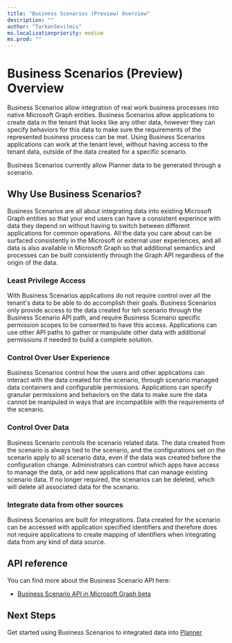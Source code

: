 ```yaml
---
title: "Business Scenarios (Preview) Overview"
description: ""
author: "TarkanSevilmis"
ms.localizationpriority: medium
ms.prod: ""
---
```


# Business Scenarios (Preview) Overview

Business Scenarios allow integration of real work business processes into native Microsoft Graph entities. Business Scenarios allow applications to create data in the tenant that looks like any other data, however they can specify behaviors for this data to make sure the requirements of the represented business process can be met. Using Business Scenarios applications can work at the tenant level, without having access to the tenant data, outside of the data created for a specific scenario.

Business Scenarios currently allow Planner data to be generated through a scenario.

## Why Use Business Scenarios?

Business Scenarios are all about integrating data into existing Microsoft Graph entities so that your end users can have a consistent experince with data they depend on without having to switch between different applications for common operations. All the data you care about can be surfaced consistently in the Microsoft or external user experiences, and all data is also available in Microsoft Graph so that additional semantics and processes can be built consistently through the Graph API regardless of the origin of the data.

### Least Privilege Access

With Business Scenarios applications do not require control over all the tenant's data to be able to do accomplish their goals. Business Scenarios only provide access to the data created for teh scenario through the Business Scenario API path, and require Business Scenario specific permission scopes to be consented to have this access. Applications can use other API paths to gather or manipulate other data with additional permissions if needed to build a complete solution.

### Control Over User Experience

Business Scenarios control how the users and other applications can interact with the data created for the scenario, through scenario managed data containers and configurable permissions. Applications can specify granular permissions and behaviors on the data to make sure the data cannot be manipuled in ways that are incompatible with the requirements of the scenario.

### Control Over Data

Business Scenario controls the scenario related data. The data created from the scenario is always tied to the scenario, and the configurations set on the scenario apply to all scenario data, even if the data was created before the configuration change. Administrators can control which apps have access to manage the data, or add new applications that can manage existing scenario data. If no longer required, the scenarios can be deleted, which will delete all associated data for the scenario.

### Integrate data from other sources

Business Scenarios are built for integrations. Data created for the scenario can be accessed with application specified identifiers and therefore does not require applications to create mapping of identifiers when integrating data from any kind of data source.

## API reference

You can find more about the Business Scenario API here:

* [Business Scenario API in Microsoft Graph beta](/graph/api/resources/businessscenario-overview)

## Next Steps

Get started using Business Scenarios to integrated data into [Planner](/graph/api/resources/businessscenario-planner-overview)
